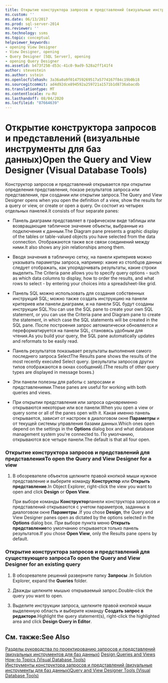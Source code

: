 ```yaml
---
title: Открытие конструктора запросов и представлений (визуальные инструменты для баз данных) | Документация Майкрософт
ms.custom: ''
ms.date: 06/13/2017
ms.prod: sql-server-2014
ms.reviewer: ''
ms.technology: ssms
ms.topic: conceptual
helpviewer_keywords:
- opening View Designer
- View Designer, opening
- Query Designer [SQL Server], opening
- opening Query Designer
ms.assetid: b473f258-d53c-41c0-9ad9-528a2ff141f4
author: stevestein
ms.author: sstein
ms.openlocfilehash: 3a36a0a9f014759269517a5774167f84c19b0b18
ms.sourcegitcommit: ad4d92dce894592a259721a1571b1d8736abacdb
ms.translationtype: MT
ms.contentlocale: ru-RU
ms.lasthandoff: 08/04/2020
ms.locfileid: "87664639"
---
```

# <a name="open-the-query-and-view-designer-visual-database-tools"></a><span data-ttu-id="8cf9f-102">Открытие конструктора запросов и представлений (визуальные инструменты для баз данных)</span><span class="sxs-lookup"><span data-stu-id="8cf9f-102">Open the Query and View Designer (Visual Database Tools)</span></span>
  <span data-ttu-id="8cf9f-103">Конструктор запросов и представлений открывается при открытии определения представления, показе результатов запроса или представления, при создании или открытии запроса.</span><span class="sxs-lookup"><span data-stu-id="8cf9f-103">The Query and View Designer opens when you open the definition of a view, show the results for a query or view, or create or open a query.</span></span> <span data-ttu-id="8cf9f-104">Он состоит из четырех отдельных панелей.</span><span class="sxs-lookup"><span data-stu-id="8cf9f-104">It consists of four separate panes:</span></span>  
  
-   <span data-ttu-id="8cf9f-105">Панель диаграмм представляет в графическом виде таблицы или возвращающие табличное значение объекты, выбранные из подключения к данным.</span><span class="sxs-lookup"><span data-stu-id="8cf9f-105">The Diagram pane presents a graphic display of the tables or table-valued objects you have selected from the data connection.</span></span> <span data-ttu-id="8cf9f-106">Отображаются также все связи соединений между ними.</span><span class="sxs-lookup"><span data-stu-id="8cf9f-106">It also shows any join relationships among them.</span></span>  
  
-   <span data-ttu-id="8cf9f-107">Вводя значения в табличную сетку, на панели критериев можно указывать параметры запроса, например: какие из столбцов данных следует отображать, как упорядочивать результаты, какие строки выделить.</span><span class="sxs-lookup"><span data-stu-id="8cf9f-107">The Criteria pane allows you to specify query options - such as which data columns to display, how to order the results, and what rows to select - by entering your choices into a spreadsheet-like grid.</span></span>  
  
-   <span data-ttu-id="8cf9f-108">Панель SQL можно использовать для создания собственных инструкций SQL; можно также создать инструкцию на панели критериев или панели диаграмм, и на панели SQL будут созданы инструкции SQL.</span><span class="sxs-lookup"><span data-stu-id="8cf9f-108">You can use the SQL pane to create your own SQL statement, or you can use the Criteria pane and Diagram pane to create the statement, in which case the SQL statements will be created in the SQL pane.</span></span> <span data-ttu-id="8cf9f-109">После построения запрос автоматически обновляется и переформатируется на панели SQL, становясь удобным для чтения.</span><span class="sxs-lookup"><span data-stu-id="8cf9f-109">As you build your query, the SQL pane automatically updates and reformats to be easily read.</span></span>  
  
-   <span data-ttu-id="8cf9f-110">Панель результатов показывает результаты выполнения самого последнего запроса Select</span><span class="sxs-lookup"><span data-stu-id="8cf9f-110">The Results pane shows the results of the most recently executed Select query.</span></span> <span data-ttu-id="8cf9f-111">(результаты запросов других типов отображаются в окнах сообщений).</span><span class="sxs-lookup"><span data-stu-id="8cf9f-111">(The results of other query types are displayed in message boxes.)</span></span>  
  
-   <span data-ttu-id="8cf9f-112">Эти панели полезны для работы с запросами и представлениями.</span><span class="sxs-lookup"><span data-stu-id="8cf9f-112">These panes are useful for working with both queries and views.</span></span>  
  
-   <span data-ttu-id="8cf9f-113">При открытии представления или запроса одновременно открываются некоторые или все панели.</span><span class="sxs-lookup"><span data-stu-id="8cf9f-113">When you open a view or query some or all of the panes open with it.</span></span> <span data-ttu-id="8cf9f-114">Какая именно панель открывается, зависит от настроек в диалоговом окне **Параметры** и от текущей системы управления базами данных.</span><span class="sxs-lookup"><span data-stu-id="8cf9f-114">Which ones open depend on the settings in the **Options** dialog box and what database management system you're connected to.</span></span> <span data-ttu-id="8cf9f-115">По умолчанию, открываются все четыре панели.</span><span class="sxs-lookup"><span data-stu-id="8cf9f-115">The default is that all four open.</span></span>  
  
### <a name="to-open-the-query-and-view-designer-for-a-view"></a><span data-ttu-id="8cf9f-116">Открытие конструктора запросов и представлений для представления</span><span class="sxs-lookup"><span data-stu-id="8cf9f-116">To open the Query and View Designer for a view</span></span>  
  
1.  <span data-ttu-id="8cf9f-117">В обозревателе объектов щелкните правой кнопкой мыши нужное представление и выберите команду **Конструктор** или **Открыть представление**.</span><span class="sxs-lookup"><span data-stu-id="8cf9f-117">In Object Explorer, right-click the view you want to open and click **Design** or **Open View**.</span></span>  
  
     <span data-ttu-id="8cf9f-118">При выборе команды **Конструктор**панели конструктора запросов и представлений открываются с учетом параметров, заданных в диалоговом окне **Параметры** .</span><span class="sxs-lookup"><span data-stu-id="8cf9f-118">If you chose **Design**, the Query and View Designer panes open as dictated by the options selected in the **Options** dialog box.</span></span> <span data-ttu-id="8cf9f-119">При выборе пункта меню **Открыть представление**по умолчанию открывается только панель результатов.</span><span class="sxs-lookup"><span data-stu-id="8cf9f-119">If you chose **Open View**, only the Results pane opens by default.</span></span>  
  
### <a name="to-open-the-query-and-view-designer-for-an-existing-query"></a><span data-ttu-id="8cf9f-120">Открытие конструктора запросов и представлений для существующего запроса</span><span class="sxs-lookup"><span data-stu-id="8cf9f-120">To open the Query and View Designer for an existing query</span></span>  
  
1.  <span data-ttu-id="8cf9f-121">В обозревателе решений разверните папку **Запросы** .</span><span class="sxs-lookup"><span data-stu-id="8cf9f-121">In Solution Explorer, expand the **Queries** folder.</span></span>  
  
2.  <span data-ttu-id="8cf9f-122">Дважды щелкните мышью открываемый запрос.</span><span class="sxs-lookup"><span data-stu-id="8cf9f-122">Double-click the query you want to open.</span></span>  
  
3.  <span data-ttu-id="8cf9f-123">Выделите инструкции запроса, щелкните правой кнопкой мыши выделенную область и выберите команду **Создать запрос в редакторе**.</span><span class="sxs-lookup"><span data-stu-id="8cf9f-123">Highlight the query statement(s), right-click the highlighted area and click **Design Query in Editor**.</span></span>  
  
## <a name="see-also"></a><span data-ttu-id="8cf9f-124">См. также:</span><span class="sxs-lookup"><span data-stu-id="8cf9f-124">See Also</span></span>  
 <span data-ttu-id="8cf9f-125">[Разделы руководства по проектированию запросов и представлений &#40;визуальных инструментов для баз данных&#41;](visual-database-tools.md) </span><span class="sxs-lookup"><span data-stu-id="8cf9f-125">[Design Queries and Views How-to Topics &#40;Visual Database Tools&#41;](visual-database-tools.md) </span></span>  
 [<span data-ttu-id="8cf9f-126">Инструменты конструктора запросов и представлений (визуальные инструменты для баз данных)</span><span class="sxs-lookup"><span data-stu-id="8cf9f-126">Query and View Designer Tools &#40;Visual Database Tools&#41;</span></span>](query-and-view-designer-tools-visual-database-tools.md)  
  
  
